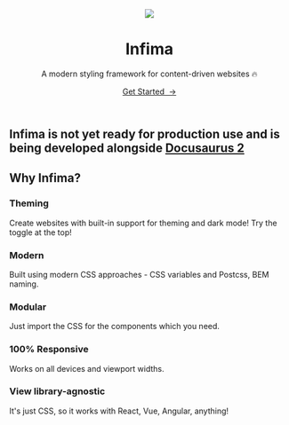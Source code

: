 <header class="hero heroBanner_qdFl">
  <div class="container">
    <img class="heroBannerLogo_TelY margin-vert--md" src="/img/logo.png" />
    <h1 class="hero__title">Infima</h1>
    <p class="hero__subtitle">A modern styling framework for content-driven websites 🔥</p>
    <div class="buttons_AeoN">
      <a class="button button--primary button--lg" href="/docs/getting-started/introduction">Get Started&nbsp;&nbsp;→</a>
    </div>
  </div>
</header>

<main>
  <div class="sectionDark_EPOQ">
    <div class="container padding-vert--md">
      <div class="row">
        <div class="col col--8 col--offset-2">
          <div class="margin-vert--lg text--center">
            <h2 class="sectionDarkTitle_m1G2">Infima is not yet ready for production use and is being developed alongside <a href="https://docusaurus.io" rel="noreferrer noopener" target="_blank">Docusaurus 2</a></h2>
          </div>
        </div>
      </div>
    </div>
  </div>

  <p class="padding-vert--xl"></p>
  <p class="container"></p>
  <p class="row"></p>
  <p class="col col--10 col--offset-1"></p>
  
  <h2 class="text--center margin-bottom--xl">Why Infima?</h2>
  <div class="row margin-vert--lg">
    <div class="col">
      <h3>Theming</h3>
      <p>Create websites with built-in support for theming and dark mode! Try the toggle at the top!</p>
    </div>
    <div class="col">
      <h3>Modern</h3>
      <p>Built using modern CSS approaches - CSS variables and Postcss, BEM naming.</p>
    </div>
    <div class="col">
      <h3>Modular</h3>
      <p>Just import the CSS for the components which you need.</p>
    </div>
  </div>
  
  <div class="row margin-vert--lg">
    <div class="col">
      <h3>100% Responsive</h3>
      <p>Works on all devices and viewport widths.</p>
    </div>
    <div class="col">
      <h3>View library-agnostic</h3>
      <p>It's just CSS, so it works with React, Vue, Angular, anything!</p>
    </div>
  </div>
  
  <p></p>
  <p></p>
  <p></p>
  <p></p>
</main>
